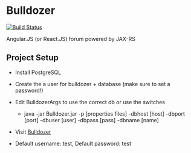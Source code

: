 # Bulldozer
[![Build Status](https://travis-ci.org/jMaddrell/Bulldozer.svg)](https://travis-ci.org/jMaddrell/Bulldozer)

Angular.JS (or React.JS) forum powered by JAX-RS

## Project Setup

- Install PostgreSQL
- Create the a user for bulldozer + database (make sure to set a password!)
- Edit BulldozerArgs to use the correct db or use the switches
  - java -jar Bulldozer.jar -p [properties files] -dbhost [host] -dbport [port] -dbuser [user] -dbpass [pass] -dbname [name]

- Visit [Bulldozer](http://127.0.0.1:8080/ "Bulldozer")
- Default username: test, Default password: test

